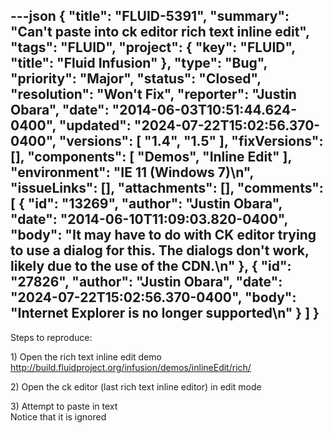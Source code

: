 ---json
{
  "title": "FLUID-5391",
  "summary": "Can't paste into ck editor rich text inline edit",
  "tags": "FLUID",
  "project": {
    "key": "FLUID",
    "title": "Fluid Infusion"
  },
  "type": "Bug",
  "priority": "Major",
  "status": "Closed",
  "resolution": "Won't Fix",
  "reporter": "Justin Obara",
  "date": "2014-06-03T10:51:44.624-0400",
  "updated": "2024-07-22T15:02:56.370-0400",
  "versions": [
    "1.4",
    "1.5"
  ],
  "fixVersions": [],
  "components": [
    "Demos",
    "Inline Edit"
  ],
  "environment": "IE 11 (Windows 7)\n",
  "issueLinks": [],
  "attachments": [],
  "comments": [
    {
      "id": "13269",
      "author": "Justin Obara",
      "date": "2014-06-10T11:09:03.820-0400",
      "body": "It may have to do with CK editor trying to use a dialog for this. The dialogs don't work, likely due to the use of the CDN.\n"
    },
    {
      "id": "27826",
      "author": "Justin Obara",
      "date": "2024-07-22T15:02:56.370-0400",
      "body": "Internet Explorer is no longer supported\n"
    }
  ]
}
---
Steps to reproduce:

1\) Open the rich text inline edit demo\
<http://build.fluidproject.org/infusion/demos/inlineEdit/rich/>

2\) Open the ck editor (last rich text inline editor) in edit mode

3\) Attempt to paste in text\
Notice that it is ignored

        